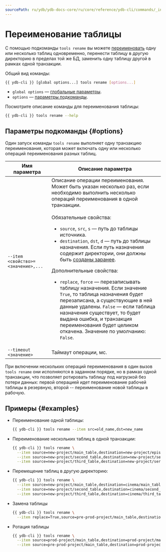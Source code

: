 ```yaml
---
sourcePath: ru/ydb/ydb-docs-core/ru/core/reference/ydb-cli/commands/_includes/tools/rename.md
---
```

# Переименование таблицы

С помощью подкоманды `tools rename` вы можете [переименовать](../../../../../concepts/datamodel.md#rename) одну или несколько таблиц одновременно, перенести таблицу в другую директорию в пределах той же БД, заменить одну таблицу другой в рамках одной транзакции.

Общий вид команды:

```bash
{{ ydb-cli }} [global options...] tools rename [options...]
```

* `global options` — [глобальные параметры](../../../commands/global-options.md).
* `options` — [параметры подкоманды](#options).

Посмотрите описание команды для переименования таблицы:

```bash
{{ ydb-cli }} tools rename --help
```

## Параметры подкоманды {#options}

Один запуск команды `tools rename` выполняет одну транзакцию переименования, которая может включать одну или несколько операций переименования разных таблиц.

Имя параметра | Описание параметра
---|---
`--item <свойство>=<значение>,...` | Описание операции переименования. Может быть указан несколько раз, если необходимо выполнить несколько операций переименования в одной транзакции.</br></br>Обязательные свойства:</br><ul><li>`source`, `src`, `s` — путь до таблицы источника.</li><li>`destination`, `dst`, `d` —  путь до таблицы назначения. Если путь назначения содержит директории, они должны быть [созданы заранее](../../dir.md#mkdir).</li></ul>Дополнительные свойства:</br><ul> <li>`replace`, `force` — перезаписывать таблицу назначения. Если значение `True`, то таблица назначения будет перезаписана, а существующие в ней данные удалены. `False` — если таблица назначения существует, то будет выдана ошибка, и транзакция переименования будет целиком откачена. Значение по умолчанию: `False`.</li></ul>
`--timeout <значение>` | Таймаут операции, мс. 

При включении нескольких операций переименования в один вызов `tools rename` они исполняются в заданном порядке, но в рамках одной транзакции, что позволяет ротировать таблицу под нагрузкой без потери данных: первой операцией идет переименование рабочей таблицы в резервную, второй -- переименование новой таблицы в рабочую.

## Примеры {#examples}

- Переименование одной таблицы:

  ```bash
  {{ ydb-cli }} tools rename --item src=old_name,dst=new_name
  ```

- Переименование нескольких таблиц в одной транзакции:
  ```bash
  {{ ydb-cli }} tools rename \
    --item source=new-project/main_table,destination=new-project/episodes \
    --item source=new-project/second_table,destination=new-project/seasons \
    --item source=new-project/third_table,destination=new-project/series
  ```

- Перемещение таблиц в другую директорию:

  ```bash
  {{ ydb-cli }} tools rename \
    --item source=new-project/main_table,destination=cinema/main_table \
    --item source=new-project/second_table,destination=cinema/second_table \
    --item source=new-project/third_table,destination=cinema/third_table
  ```

- Замена таблицы

  ```bash
  {{ ydb-cli }} tools rename \
    --item replace=True,source=pre-prod-project/main_table,destination=prod-project/main_table
  ```

- Ротация таблицы

  ```bash
  {{ ydb-cli }} tools rename \
    --item source=prod-project/main_table,destination=prod-project/main_table.backup \
    --item source=pre-prod-project/main_table,destination=prod-project/main_table
  ```
